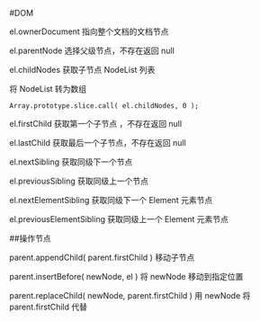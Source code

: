 #DOM

el.ownerDocument 指向整个文档的文档节点

el.parentNode 选择父级节点，不存在返回 null

el.childNodes 获取子节点 NodeList 列表

将 NodeList 转为数组

    Array.prototype.slice.call( el.childNodes, 0 );

el.firstChild 获取第一个子节点 ，不存在返回 null

el.lastChild 获取最后一个子节点，不存在返回 null

el.nextSibling 获取同级下一个节点

el.previousSibling 获取同级上一个节点

el.nextElementSibling 获取同级下一个 Element 元素节点

el.previousElementSibling 获取同级上一个 Element 元素节点

##操作节点

parent.appendChild( parent.firstChild ) 移动子节点

parent.insertBefore( newNode, el ) 将 newNode 移动到指定位置

parent.replaceChild( newNode, parent.firstChild  ) 用 newNode 将 parent.firstChild 代替
